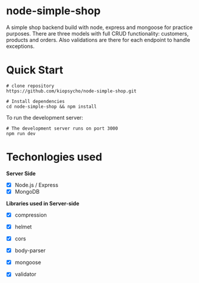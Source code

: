 # node-simple-shop

A simple shop backend build with node, express and mongoose for practice purposes. There are three models with full CRUD functionality: customers, products and orders.
Also validations are there for each endpoint to handle exceptions.

# Quick Start

```
# clone repository
https://github.com/kiopsycho/node-simple-shop.git

# Install dependencies
cd node-simple-shop && npm install
```

To run the development server:

```
# The development server runs on port 3000
npm run dev
```

# Techonlogies used

**Server Side**

  - [x] Node.js / Express
  - [x] MongoDB
    
**Libraries used in Server-side**

  - [x] compression
  - [x] helmet
  - [x] cors
  - [x] body-parser
  - [x] mongoose
  - [x] validator

